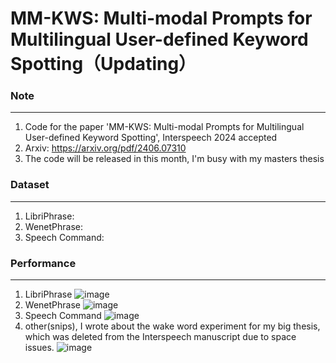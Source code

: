 # MM-KWS: Multi-modal Prompts for Multilingual User-defined Keyword Spotting（Updating）

### Note
---
1. Code for the paper 'MM-KWS: Multi-modal Prompts for Multilingual User-defined Keyword Spotting', Interspeech 2024 accepted
2. Arxiv: <a>https://arxiv.org/pdf/2406.07310</a>
4. The code will be released in this month, I'm busy with my masters thesis

### Dataset
---
1. LibriPhrase:
2. WenetPhrase:
3. Speech Command:

### Performance
---
1. LibriPhrase
![image](https://github.com/aizhiqi-work/MM-KWS/assets/98506724/a893c8b5-7104-4044-87ed-85d418e33f0b)
2. WenetPhrase
![image](https://github.com/aizhiqi-work/MM-KWS/assets/98506724/450d14f3-9621-44cb-8156-9f4e80b34ab9)
3. Speech Command
![image](https://github.com/aizhiqi-work/MM-KWS/assets/98506724/5736d986-ddd0-4059-8897-2bcc47942f79)
4. other(snips), I wrote about the wake word experiment for my big thesis, which was deleted from the Interspeech manuscript due to space issues.
![image](https://github.com/aizhiqi-work/MM-KWS/assets/98506724/24fc52e9-89bd-40c8-9f98-caec343a1d84)




